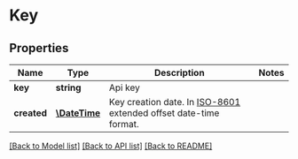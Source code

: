 # Key

## Properties
Name | Type | Description | Notes
------------ | ------------- | ------------- | -------------
**key** | **string** | Api key |
**created** | [**\DateTime**](\DateTime.md) | Key creation date. In [ISO-8601](http://en.wikipedia.org/wiki/ISO_8601) extended offset date-time format. |

[[Back to Model list]](../../README.md#documentation-for-models) [[Back to API list]](../../README.md#documentation-for-api-endpoints) [[Back to README]](../../README.md)


